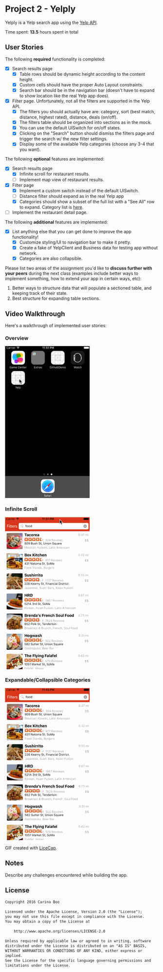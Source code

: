 # Project 2 - Yelply

Yelply is a Yelp search app using the [Yelp API](http://www.yelp.com/developers/documentation/v2/search_api).

Time spent: **13.5** hours spent in total

## User Stories

The following **required** functionality is completed:

- [x] Search results page
   - [x] Table rows should be dynamic height according to the content height.
   - [x] Custom cells should have the proper Auto Layout constraints.
   - [x] Search bar should be in the navigation bar (doesn't have to expand to show location like the real Yelp app does).
- [x] Filter page. Unfortunately, not all the filters are supported in the Yelp API.
   - [x] The filters you should actually have are: category, sort (best match, distance, highest rated), distance, deals (on/off).
   - [x] The filters table should be organized into sections as in the mock.
   - [x] You can use the default UISwitch for on/off states.
   - [x] Clicking on the "Search" button should dismiss the filters page and trigger the search w/ the new filter settings.
   - [x] Display some of the available Yelp categories (choose any 3-4 that you want).

The following **optional** features are implemented:

- [x] Search results page
   - [x] Infinite scroll for restaurant results.
   - [ ] Implement map view of restaurant results.
- [x] Filter page
   - [x] Implement a custom switch instead of the default UISwitch.
   - [ ] Distance filter should expand as in the real Yelp app
   - [x] Categories should show a subset of the full list with a "See All" row to expand. Category list is [here](http://www.yelp.com/developers/documentation/category_list).
- [ ] Implement the restaurant detail page.

The following **additional** features are implemented:

- [x] List anything else that you can get done to improve the app functionality!
   - [x] Customize styling/UI to navigation bar to make it pretty.
   - [x] Create a fake of YelpClient and Business data for testing app without network.
   - [x] Categories are also collapsible.

Please list two areas of the assignment you'd like to **discuss further with your peers** during the next class (examples include better ways to implement something, how to extend your app in certain ways, etc):

1. Better ways to structure data that will populate a sectioned table, and keeping track of their state. 
2. Best structure for expanding table sections.

## Video Walkthrough

Here's a walkthrough of implemented user stories:

### Overview
<img src='https://raw.githubusercontent.com/carinaboo/yelp/master/Demo/YelpV1.gif' title='Video Walkthrough' width='' alt='Video Walkthrough' />

### Infinite Scroll
<img src='https://raw.githubusercontent.com/carinaboo/yelp/master/Demo/Yelp-Scroll.gif' title='Video Walkthrough' width='' alt='Video Walkthrough' />

### Expandable/Collapsible Categories
<img src='https://raw.githubusercontent.com/carinaboo/yelp/master/Demo/Yelp-ExpandCategories.gif' title='Video Walkthrough' width='' alt='Video Walkthrough' />

GIF created with [LiceCap](http://www.cockos.com/licecap/).

## Notes

Describe any challenges encountered while building the app.

## License

    Copyright 2016 Carina Boo

    Licensed under the Apache License, Version 2.0 (the "License");
    you may not use this file except in compliance with the License.
    You may obtain a copy of the License at

        http://www.apache.org/licenses/LICENSE-2.0

    Unless required by applicable law or agreed to in writing, software
    distributed under the License is distributed on an "AS IS" BASIS,
    WITHOUT WARRANTIES OR CONDITIONS OF ANY KIND, either express or implied.
    See the License for the specific language governing permissions and
    limitations under the License.
